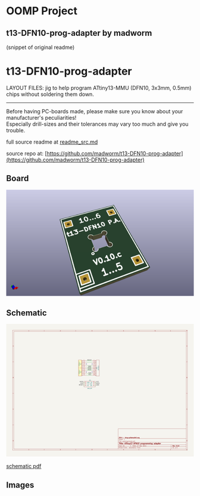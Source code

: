 # OOMP Project  
## t13-DFN10-prog-adapter  by madworm  
  
(snippet of original readme)  
  
  
t13-DFN10-prog-adapter  
======================  
  
LAYOUT FILES: jig to help program ATtiny13-MMU (DFN10, 3x3mm, 0.5mm) chips without soldering them down.   
  
  
---  
  
Before having PC-boards made, please make sure you know about your manufacturer's peculiarities!  
Especially drill-sizes and their tolerances may vary too much and give you trouble.  
  
  
  full source readme at [readme_src.md](readme_src.md)  
  
source repo at: [https://github.com/madworm/t13-DFN10-prog-adapter](https://github.com/madworm/t13-DFN10-prog-adapter)  
## Board  
  
[![working_3d.png](working_3d_600.png)](working_3d.png)  
## Schematic  
  
[![working_schematic.png](working_schematic_600.png)](working_schematic.png)  
  
[schematic pdf](working_schematic.pdf)  
## Images  
